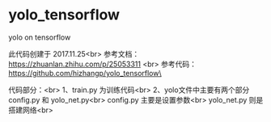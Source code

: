 # yolo_tensorflow
yolo on tensorflow

此代码创建于 2017.11.25\<br>
参考文档：https://zhuanlan.zhihu.com/p/25053311 \<br>
参考代码：https://github.com/hizhangp/yolo_tensorflow\<br>

代码部分：\<br>
1、train.py 为训练代码\<br>
2、yolo文件中主要有两个部分 config.py 和 yolo_net.py\<br>
      config.py 主要是设置参数\<br>
      yolo_net.py 则是搭建网络\<br>
